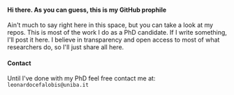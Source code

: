 #### Hi there. As you can guess, this is my GitHub prophile

Ain't much to say right here in this space, but you can take a look at my repos. This is most of the work I do as a PhD candidate. If I write something, I'll post it here. 
I believe in transparency and open access to most of what researchers do, so I'll just share all here.

#### Contact
Until I've done with my PhD feel free contact me at: `leonardocefalobis@uniba.it`

<!--
**lcef97/lcef97** is a ✨ _special_ ✨ repository because its `README.md` (this file) appears on your GitHub profile.

Here are some ideas to get you started:

- 🔭 I’m currently working on ...
- 🌱 I’m currently learning ...
- 👯 I’m looking to collaborate on ...
- 🤔 I’m looking for help with ...
- 💬 Ask me about ...
- 📫 How to reach me: ...
- 😄 Pronouns: ...
- ⚡ Fun fact: ...
-->
